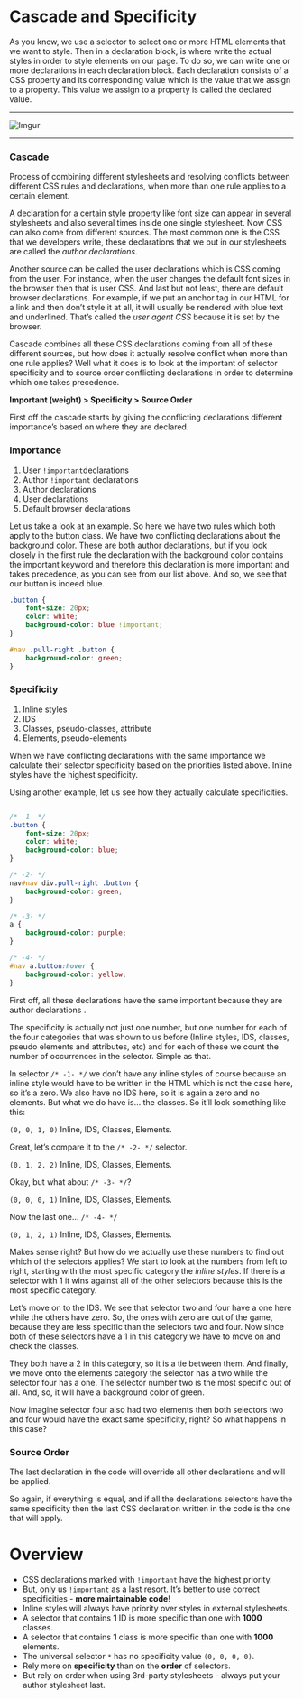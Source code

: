 # Cascade and Specificity
As you know, we use a selector to select one or more HTML elements that we want to style. Then in a declaration block, is where write the actual styles in order to style elements on our page. To do so, we can write one or more declarations in each declaration block. Each declaration consists of a CSS property and its corresponding value which is the value that we assign to a property. This value we assign to a property is called the declared value.

- - - -

![Imgur](https://imgur.com/oju0JEC.png)

- - - -

### Cascade
Process of combining different stylesheets and resolving conflicts between different CSS rules and declarations, when more than one rule applies to a certain element.

A declaration for a certain style property like font size can appear in several stylesheets and also several times inside one single stylesheet. Now CSS can also come from different sources. The most common one is the CSS that we developers write, these declarations that we put in our stylesheets are called the _author declarations_.

Another source can be called the user declarations which is CSS coming from the user. For instance, when the user changes the default font sizes in the browser then that is user CSS. And last but not least, there are default browser declarations. For example, if we put an anchor tag in our HTML for a link and then don’t style it at all, it will usually be rendered with blue text and underlined. That’s called the _user agent CSS_ because it is set by the browser.

Cascade combines all these CSS declarations coming from all of these different sources, but how does it actually resolve conflict when more than one rule applies? Well what it does is to look at the important of selector specificity and to source order conflicting declarations in order to determine which one takes precedence.

**Important (weight) > Specificity > Source Order**

First off the cascade starts by giving the conflicting declarations different importance’s based on where they are declared.

### Importance
1. User `!important`declarations
2. Author `!important` declarations
3. Author declarations
4. User declarations
5. Default browser declarations

Let us take a look at an example. So here we have two rules which both apply to the button class. We have two conflicting declarations about the background color. These are both author declarations, but if you look closely in the first rule the declaration with the background color contains the important keyword and therefore this declaration is more important and takes precedence, as you can see from our list above. And so, we see that our button is indeed blue.

```css
.button {
	font-size: 20px;
	color: white;
	background-color: blue !important;
}

#nav .pull-right .button {
	background-color: green;
}
```

### Specificity
1. Inline styles
2. IDS
3. Classes, pseudo-classes, attribute
4. Elements, pseudo-elements

When we have conflicting declarations with the same importance we calculate their selector specificity based on the priorities listed above. Inline styles have the highest specificity.

Using another example, let us see how they actually calculate specificities.

```css

/* -1- */
.button {
	font-size: 20px;
	color: white;
	background-color: blue;
}

/* -2- */
nav#nav div.pull-right .button {
	background-color: green;
}

/* -3- */
a {
	background-color: purple;
}

/* -4- */
#nav a.button:hover {
	background-color: yellow;
}
```

First off, all these declarations have the same important because they are author declarations .

The specificity is actually not just one number, but one number for each of the four categories that was shown to us before (Inline styles, IDS, classes, pseudo elements and attributes, etc) and for each of these we count the number of occurrences in the selector. Simple as that.

In selector `/* -1- */` we don’t have any inline styles of course because an inline style would have to be written in the HTML which is not the case here, so it’s a zero. We also have no IDS here, so it is again a zero and no elements. But what we do have is… the classes. So it’ll look something like this:

`(0, 0, 1, 0)` Inline, IDS, Classes, Elements.

Great, let’s compare it to the `/* -2- */` selector.

`(0, 1, 2, 2)` Inline, IDS, Classes, Elements.

Okay, but what about `/* -3- */`?

`(0, 0, 0, 1)` Inline, IDS, Classes, Elements.

Now the last one… `/* -4- */`

`(0, 1, 2, 1)` Inline, IDS, Classes, Elements.

Makes sense right? But how do we actually use these numbers to find out which of the selectors applies? We start to look at the numbers from left to right, starting with the most specific category the _inline styles_. If there is a selector with 1 it wins against all of the other selectors because this is the most specific category.

Let’s move on to the IDS. We see that selector two and four have a one here while the others have zero. So, the ones with zero are out of the game, because they are less specific than the selectors two and four. Now since both of these selectors have a 1 in this category we have to move on and check the classes.

They both have a 2 in this category, so it is a tie between them. And finally, we move onto the elements category the selector has a two while the selector four has a one. The selector number two is the most specific out of all. And, so, it will have a background color of green.

Now imagine selector four also had two elements then both selectors two and four would have the exact same specificity, right? So what happens in this case?

### Source Order
The last declaration in the code will override all other declarations and will be applied.

So again, if everything is equal, and if all the declarations selectors have the same specificity then the last CSS declaration written in the code is the one that will apply.

# Overview
* CSS declarations marked with `!important` have the highest priority.
* But, only us `!important` as a last resort. It’s better to use correct specificities - **more maintainable code**!
* Inline styles will always have priority over styles in external stylesheets.
* A selector that contains **1** ID is more specific than one with **1000** classes.
* A selector that contains **1** class is more specific than one with **1000** elements.
* The universal selector `*` has no specificity value `(0, 0, 0, 0)`.
* Rely more on **specificity** than on the **order** of selectors.
* But rely on order when using 3rd-party stylesheets - always put your author stylesheet last.
